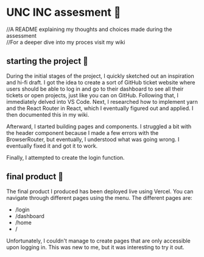 # UNC INC assesment 🎤
//A README explaining my thoughts and choices made during the assessment <br>
//For a deeper dive into my proces visit my wiki

## starting the project 🏃
During the initial stages of the project, I quickly sketched out an inspiration and hi-fi draft. I got the idea to create a sort of GitHub ticket website where users should be able to log in and go to their dashboard to see all their tickets or open projects, just like you can on GitHub. Following that, I immediately delved into VS Code.
Next, I researched how to implement yarn and the React Router in React, which I eventually figured out and applied. I then documented this in my wiki.

Afterward, I started building pages and components. I struggled a bit with the header component because I made a few errors with the BrowserRouter, but eventually, I understood what was going wrong. I eventually fixed it and got it to work.


Finally, I attempted to create the login function.

## final product 🎩

The final product I produced has been deployed live using Vercel. You can navigate through different pages using the menu.
The different pages are:
- /login
- /dashboard
- /home
- /

Unfortunately, I couldn't manage to create pages that are only accessible upon logging in. This was new to me, but it was interesting to try it out.





